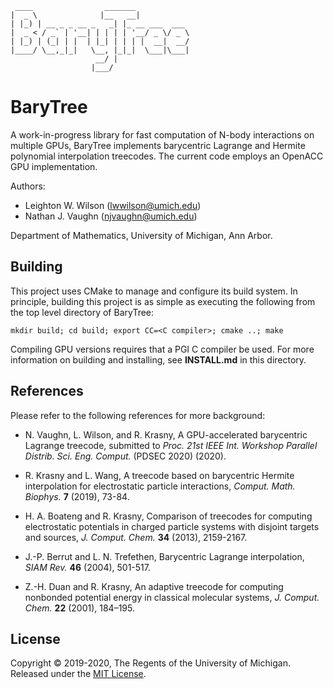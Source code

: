      ____                _______            
    |  _ \              |__   __|           
    | |_) | __ _ _ __ _   _| |_ __ ___  ___ 
    |  _ < / _` | '__| | | | | '__/ _ \/ _ \
    | |_) | (_| | |  | |_| | | | |  __|  __/
    |____/ \__,_|_|   \__, |_|_|  \___|\___|
                       __/ |                
                      |___/         
BaryTree
========

   A work-in-progress library for fast computation of N-body interactions on multiple GPUs,
   BaryTree implements barycentric Lagrange and Hermite polynomial interpolation treecodes.
   The current code employs an OpenACC GPU implementation.


   Authors:  
   - Leighton W. Wilson  (lwwilson@umich.edu) 
   - Nathan J. Vaughn  (njvaughn@umich.edu) 
   
   Department of Mathematics,
   University of Michigan, Ann Arbor.
   


Building
--------
This project uses CMake to manage and configure its build system. In principle, 
building this project is as simple as executing the following from the top level
directory of BaryTree:

    mkdir build; cd build; export CC=<C compiler>; cmake ..; make

Compiling GPU versions requires that a PGI C compiler be used. For more information
on building and installing, see **INSTALL.md** in this directory.



References
----------
   Please refer to the following references for more background:
        
   - N. Vaughn, L. Wilson, and R. Krasny, A GPU-accelerated barycentric 
            Lagrange treecode, submitted to _Proc. 21st IEEE Int.
	    Workshop Parallel Distrib. Sci. Eng. Comput._ (PDSEC 2020) 
	    (2020).
	    
   - R. Krasny and L. Wang, A treecode based on barycentric Hermite 
            interpolation for electrostatic particle interactions,
	    _Comput. Math. Biophys._ __7__ (2019), 73-84.
		
   - H. A. Boateng and R. Krasny, Comparison of treecodes for
            computing electrostatic potentials in charged particle 
	    systems with disjoint targets and sources,
            _J. Comput. Chem._ __34__ (2013), 2159-2167.	
	   
   - J.-P. Berrut and L. N. Trefethen, Barycentric Lagrange interpolation,
            _SIAM Rev._ __46__ (2004), 501-517.

   - Z.-H. Duan and R. Krasny, An adaptive treecode for computing
            nonbonded potential energy in classical molecular systems,
            _J. Comput. Chem._ __22__ (2001), 184–195.


                                                     
License
-------
Copyright © 2019-2020, The Regents of the University of Michigan. Released under the [MIT License](LICENSE).
